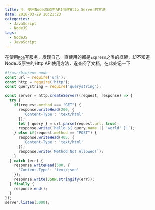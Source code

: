 ```yaml
---
title: 4. 使用NodeJS原生API创建Http Server的方法
date: 2018-03-29 16:21:23
categories:
  - JavaScript
  - NodeJS
tags:
  - NodeJS
  - JavaScript
---
```


在使用[`Koa`][Koa]写服务，发现自己一直使用的都是`Express`之类的框架，却不知道NodeJS原生的Http API使用方法，遂查阅了文档，在此处记一下

<!-- more -->

```javascript
#!/usr/bin/env node
const url = require('url');
const http = require('http');
const querystring = require('querystring');

const server = http.createServer((request, response) => {
  try {
    if(request.method === "GET") {
      response.writeHead(200, {
        'Content-Type': 'text/html'
      });
      let { query } = url.parse(request.url, true);
      response.write(`hello ${ query.name || 'world' }!`);
    } else if(request.method == "POST") {
      response.writeHead(405, {
        'Content-Type': 'text/html'
      });
      response.write(`Method Not Allowed!`);
    }
  } catch (err) {
    response.writeHead(500, {
      'Content-Type': 'text/json'
    });
    response.write(JSON.stringify(err));
  } finally {
    response.end();
  }
});
server.listen(3000);
```

[Koa]: https://koa.bootcss.com/
